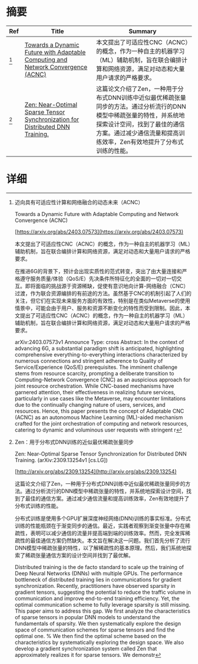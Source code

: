 # 摘要

| Ref | Title | Summary |
| --- | --- | --- |
| [^1] | [Towards a Dynamic Future with Adaptable Computing and Network Convergence (ACNC)](https://arxiv.org/abs/2403.07573) | 本文提出了可适应性CNC（ACNC）的概念，作为一种自主的机器学习（ML）辅助机制，旨在联合编排计算和网络资源，满足对动态和大量用户请求的严格要求。 |
| [^2] | [Zen: Near-Optimal Sparse Tensor Synchronization for Distributed DNN Training.](http://arxiv.org/abs/2309.13254) | 这篇论文介绍了Zen，一种用于分布式DNN训练中近似最优稀疏张量同步的方法。通过分析流行的DNN模型中稀疏张量的特性，并系统地探索设计空间，找到了最佳的通信方案。通过减少通信流量和提高训练效率，Zen有效地提升了分布式训练的性能。 |

# 详细

[^1]: 迈向具有可适应性计算和网络融合的动态未来（ACNC）

    Towards a Dynamic Future with Adaptable Computing and Network Convergence (ACNC)

    [https://arxiv.org/abs/2403.07573](https://arxiv.org/abs/2403.07573)

    本文提出了可适应性CNC（ACNC）的概念，作为一种自主的机器学习（ML）辅助机制，旨在联合编排计算和网络资源，满足对动态和大量用户请求的严格要求。

    

    在推进6G的背景下，预计会出现实质性的范式转变，突出了由大量连接和严格遵守服务质量/体验（QoS/E）先决条件所特征化的全面的一切对一切交互。即将面临的挑战源于资源稀缺，促使有意识地向计算-网络融合（CNC）过渡，作为联合资源编排的有前途的方法。虽然基于CNC的机制引起了人们的关注，但它们在实现未来服务方面的有效性，特别是在类似Metaverse的使用情景中，可能会由于用户、服务和资源不断变化的特性而受到限制。因此，本文提出了可适应性CNC（ACNC）的概念，作为一种自主的机器学习（ML）辅助机制，旨在联合编排计算和网络资源，满足对动态和大量用户请求的严格要求。

    arXiv:2403.07573v1 Announce Type: cross  Abstract: In the context of advancing 6G, a substantial paradigm shift is anticipated, highlighting comprehensive everything-to-everything interactions characterized by numerous connections and stringent adherence to Quality of Service/Experience (QoS/E) prerequisites. The imminent challenge stems from resource scarcity, prompting a deliberate transition to Computing-Network Convergence (CNC) as an auspicious approach for joint resource orchestration. While CNC-based mechanisms have garnered attention, their effectiveness in realizing future services, particularly in use cases like the Metaverse, may encounter limitations due to the continually changing nature of users, services, and resources. Hence, this paper presents the concept of Adaptable CNC (ACNC) as an autonomous Machine Learning (ML)-aided mechanism crafted for the joint orchestration of computing and network resources, catering to dynamic and voluminous user requests with stringent r
    
[^2]: Zen：用于分布式DNN训练的近似最优稀疏张量同步

    Zen: Near-Optimal Sparse Tensor Synchronization for Distributed DNN Training. (arXiv:2309.13254v1 [cs.LG])

    [http://arxiv.org/abs/2309.13254](http://arxiv.org/abs/2309.13254)

    这篇论文介绍了Zen，一种用于分布式DNN训练中近似最优稀疏张量同步的方法。通过分析流行的DNN模型中稀疏张量的特性，并系统地探索设计空间，找到了最佳的通信方案。通过减少通信流量和提高训练效率，Zen有效地提升了分布式训练的性能。

    

    分布式训练是使用多个GPU扩展深度神经网络(DNN)训练的事实标准。分布式训练的性能瓶颈在于渐变同步的通信。最近，实践者观察到渐变张量中存在稀疏性，表明可以减少通信的流量并提高端到端的训练效率。然而，完全发挥稀疏性的最佳通信方案仍然缺失。本文旨在解决这一问题。我们首先分析了流行DNN模型中稀疏张量的特性，以了解稀疏性的基本原理。然后，我们系统地探索了稀疏张量通信方案的设计空间并找到了最优解。

    Distributed training is the de facto standard to scale up the training of Deep Neural Networks (DNNs) with multiple GPUs. The performance bottleneck of distributed training lies in communications for gradient synchronization. Recently, practitioners have observed sparsity in gradient tensors, suggesting the potential to reduce the traffic volume in communication and improve end-to-end training efficiency. Yet, the optimal communication scheme to fully leverage sparsity is still missing. This paper aims to address this gap. We first analyze the characteristics of sparse tensors in popular DNN models to understand the fundamentals of sparsity. We then systematically explore the design space of communication schemes for sparse tensors and find the optimal one. % We then find the optimal scheme based on the characteristics by systematically exploring the design space. We also develop a gradient synchronization system called Zen that approximately realizes it for sparse tensors. We demonstr
    

